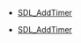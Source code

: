 <!-- DO NOT HAND-EDIT CATEGORY LISTS, THEY ARE AUTOGENERATED AND WILL BE OVERWRITTEN, BASED ON TAGS IN INDIVIDUAL PAGE FOOTERS. EDIT THOSE INSTEAD. -->
<!-- BEGIN CATEGORY LIST -->
- [SDL_AddTimer](SDL_AddTimer)
<!-- END CATEGORY LIST -->
- [SDL_AddTimer](SDL_AddTimer)
<!-- END CATEGORY LIST -->
